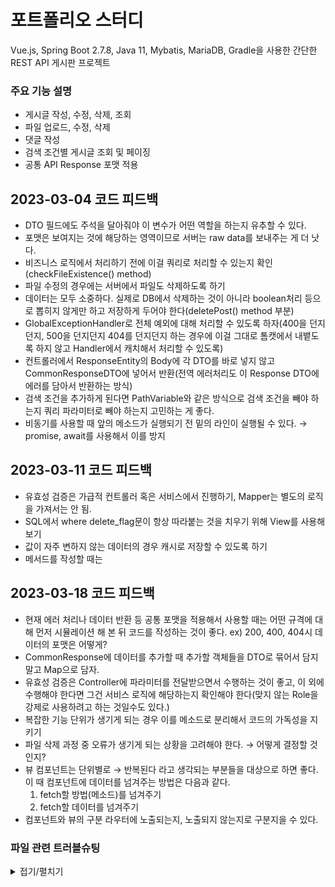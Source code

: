 # 포트폴리오 스터디
Vue.js, Spring Boot 2.7.8, Java 11, Mybatis, MariaDB, Gradle을 사용한 간단한 REST API 게시판 프로젝트

### 주요 기능 설명
- 게시글 작성, 수정, 삭제, 조회
- 파일 업로드, 수정, 삭제
- 댓글 작성
- 검색 조건별 게시글 조회 및 페이징
- 공통 API Response 포맷 적용

## 2023-03-04 코드 피드백
- DTO 필드에도 주석을 달아줘야 이 변수가 어떤 역할을 하는지 유추할 수 있다.
- 포맷은 보여지는 것에 해당하는 영역이므로 서버는 raw data를 보내주는 게 더 낫다.
- 비즈니스 로직에서 처리하기 전에 이걸 쿼리로 처리할 수 있는지 확인(checkFileExistence() method)
- 파일 수정의 경우에는 서버에서 파일도 삭제하도록 하기
- 데이터는 모두 소중하다. 실제로 DB에서 삭제하는 것이 아니라 boolean처리 등으로 뽑히지 않게만 하고 저장하게 두어야 한다(deletePost() method 부분)
- GlobalExceptionHandler로 전체 예외에 대해 처리할 수 있도록 하자(400을 던지던지, 500을 던지던지 404를 던지던지 하는 경우에 이걸 그대로 톰캣에서 내뱉도록 하지 않고 Handler에서 캐치해서 처리할 수 있도록)
- 컨트롤러에서 ResponseEntity의 Body에 각 DTO를 바로 넣지 않고 CommonResponseDTO에 넣어서 반환(전역 에러처리도 이 Response DTO에 에러를 담아서 반환하는 방식)
- 검색 조건을 추가하게 된다면 PathVariable와 같은 방식으로 검색 조건을 빼야 하는지  쿼리 파라미터로 빼야 하는지 고민하는 게 좋다.
- 비동기를 사용할 때 앞의 메소드가 실행되기 전 밑의 라인이 실행될 수 있다. → promise, await를 사용해서 이를 방지

## 2023-03-11 코드 피드백
- 유효성 검증은 가급적 컨트롤러 혹은 서비스에서 진행하기, Mapper는 별도의 로직을 가져서는 안 됨.
- SQL에서 where delete_flag문이 항상 따라붙는 것을 치우기 위해 View를 사용해보기
- 값이 자주 변하지 않는 데이터의 경우 캐시로 저장할 수 있도록 하기
- 메서드를 작성할 때는

## 2023-03-18 코드 피드백
- 현재 에러 처리나 데이터 반환 등 공통 포맷을 적용해서 사용할 때는 어떤 규격에 대해 먼저 시뮬레이션 해 본 뒤 코드를 작성하는 것이 좋다.
ex) 200, 400, 404시 데이터의 포맷은 어떻게?
- CommonResponse에 데이터를 추가할 때 추가할 객체들을 DTO로 묶어서 담지 말고 Map으로 담자.
- 유효성 검증은 Controller에 파라미터를 전달받으면서 수행하는 것이 좋고, 이 외에 수행해야 한다면 그건 서비스 로직에 해당하는지 확인해야 한다(맞지 않는 Role을 강제로 사용하려고 하는 것일수도 있다.)
- 복잡한 기능 단위가 생기게 되는 경우 이를 메소드로 분리해서 코드의 가독성을 지키기
- 파일 삭제 과정 중 오류가 생기게 되는 상황을 고려해야 한다. → 어떻게 결정할 것인지?
- 뷰 컴포넌트는 단위별로 → 반복된다 라고 생각되는 부분들을 대상으로 하면 좋다. 이 때 컴포넌트에 데이터를 넘겨주는 방법은 다음과 같다.
  1. fetch할 방법(메소드)를 넘겨주기
  2. fetch할 데이터를 넘겨주기
- 컴포넌트와 뷰의 구분 라우터에 노출되는지, 노출되지 않는지로 구분지을 수 있다.
  
### 파일 관련 트러블슈팅
<details>
<summary> 접기/펼치기 </summary>

## 파일 등록 에러

에러 메세지:

Failed to convert property value of type 'java.lang.String' to required type 'java.util.List' for property 'file'; nested exception is java.lang.IllegalStateException: Cannot convert value of type 'java.lang.String' to required type 'org.springframework.web.multipart.MultipartFile' for property 'file[0]': no matching editors or conversion strategy found]

자꾸 Vue.js 에서 파일을 FormData에 담고 Content-Type도 multipart/form-data로 설정해서 전송해도
서버의 List<MultipartFile> 필드에 매칭되지 않는다.

원인을 분석해 보니

const files = event.target.files

file.value.push(files[i])

다음과 같은 코드로 작성했을 때, file.value에 대해 로그를 찍어보면

[Object FileList]가 나오게 된다. 즉 file 변수 내에 FileList가 또 존재한다는 말이다.

백엔드 코드는 리스트를 받도록 되어 있지 객체 내에 리스트를 받도록 작성하지 않았기 때문에 매칭되지 않아 오류가 발생하게 된다.

따라서  formData.append(”file”, file.value) 로 전송하는 것이 아니라

```jsx
for ( i = 0 to formData.value.length ) { 
	formData.append(”file”, file.value[i]) 
}
```

와 같이 각각 파일을 append 해 주어야 List<MultipartFile> 형태로 전송된다.

---

## 파일 등록 후 취소 관련 에러

에러 메세지:

2023-03-31 17:28:36.276 DEBUG 59783 --- [nio-8081-exec-2] o.s.web.method.HandlerMethod : Could not resolve parameter [0] in public com.ebstudy.board.v4.dto.response.CommonApiResponseDTO<?> com.ebstudy.board.v4.controller.PostController.savePost(com.ebstudy.board.v4.dto.PostDTO) throws java.io.IOException: org.springframework.validation.BeanPropertyBindingResult: 1 errors

Field error in object 'postDTO' on field 'file': rejected value [null]; codes [typeMismatch.postDTO.file,typeMismatch.file,typeMismatch.java.util.List,typeMismatch]; arguments [org.springframework.context.support.DefaultMessageSourceResolvable: codes [postDTO.file,file]; arguments []; default message [file]]; default message [Failed to convert property value of type 'java.lang.String' to required type 'java.util.List' for property 'file'; nested exception is java.lang.IllegalStateException: Cannot convert value of type 'java.lang.String' to required type 'org.springframework.web.multipart.MultipartFile' for property 'file[0]': no matching editors or conversion strategy found]

`BeanPropertyBindingResult` 에러가 발생했다.

자세한 예외를 찾아보니 postDTO 객체의 List<MultipartFile> file 필드가 String 타입의 데이터를 받아서 `typeMismatch` 에러로 인해 유발되었다. 왜 멀쩡한 필드에 String 타입이 들어갔을까?

### 원인

vue.js 페이지에서 등록하는 부분 html코드는 다음과 같다.

```html
<input type="file" @change="addFile(0, *$event*)" name="file">
```

현재 코드에서는 파일을 취소하게 되면 change 이벤트가 발생하여 addFile 메서드를 수행하게 되는데.

파일 등록 취소의 경우를 처리하기 위해 이 때 들어온 값이 존재하지 않으면 null값을 입력해 주도록 작성되어 있다.

때문에 만약 모든 파일을 등록했다 취소한 뒤 게시글을 등록하게 되면 null 값이 들어간 리스트가 보내지게 되고, 이걸 vue.js에서 String으로 처리해서 보내버리기 때문에 오류가 발생하는 것으로 보인다.

### 첫 번째 시도

기존 Thymeleaf는 input태그의 name 속성을 모두 같게 설정하고 아무것도 입력하지 않은 채 전송하면 null값으로 리스트가 전달되는 것을 생각해

```jsx
const emptyFile = new File([], 'emptyFile.txt', { type: 'text/plain' });
```

이와 같이 더미 파일을 null값 대신 추가하는 방식으로 했었지만! **이는 매우 잘못된 행동이다!**

더미 파일이란 것 자체가 서버를 속이기 위한 용도이고, 올바르지 않은 파일을 전달하는 행위이다.

때문에 더미 파일과 같은 방식은 사용해서는 안 된다.

### **그럼** **어떻게 해결해야 하는가?**

내 생각엔 String[] null값을 서버에서 처리할 수 있는 방법이 존재하지 않는다. String[] 타입으로 들어오는 것을 필드에 바인딩되기 전에 가로채서 처리하는 방식과 같은 것은 오버 엔지니어링이라고 생각하기 때문에 프론트에서 애초에 null list를 보내지 않도록 하는 수 밖에는 없겠다.

팀장님께서는 null을 보내도 서버에서 처리할 수 있어야 한다고 하셨는데, 아마 이런 null이 아니라 List<MultipartFile> file 자체가 아무 값도 없는 이런 상황을 가정하셔서 말씀하신게 아닐까 싶다.

### 두 번째 시도

splice()를 사용해서 잘라내는 방법은, 배열의 Length가 지속적으로 줄어들기 때문에 고정된 인덱스를 사용하는 내 코드에서는 사용하기 껄끄럽다.

때문에 null값을 추가는 하되, 이 것을 savePost() 메소드에서 FormData 객체에 추가하는 로직에서 null값을 걸러서 추가하는 방식으로 시도할 것이다.

```jsx
const addFile = (number, event) => {  
	const files = event.target.files
	file.value[number] = files[0] || null 
}
```

savePost() 메소드 내부 로직

```jsx

for (let i = 0; i < file.value.length; i++) {  
	if(file.value[i]) {    
		formData.append("file", file.value[i])  
	}
}
```

위와 같이 null 여부를 체크해서 정상 파일이 있을 때만 append하도록 하고, 이외 경우에는 append하지 않도록 함으로써 일부 취소한 케이스를 포함해 모든 파일을 등록했다 취소한 경우에도 정상적으로 빈 값이 전달되도록 하는 데 성공했다.
</details>
